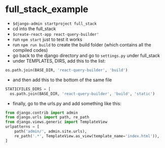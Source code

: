 # full_stack_example
- `$django-admin startproject full_stack`
- cd into the full_stack
- `$create-react-app react-query-builder'`
- run `npm start` just to test it works
- run `npm run build` to create the build folder (which contains all the compiled codes)
- go back to the django directory and go to `settings.py` under full_stack
- under TEMPLATES, DIRS, add this to the list:
```python
os.path.join(BASE_DIR, 'react-query-builder', 'build')
```
- and then add this to the bottom of the same file
```python
STATICFILES_DIRS = [
  os.path.join(BASE_DIR, 'react-query-builder', 'build', 'static')
```
- finally, go to the urls.py and add something like this:
```python
from django.contrib import admin
from django.urls import path, re_path
from django.views.generic import TemplateView
urlpatterns = [
    path('admin/', admin.site.urls),
    re_path('.*', TemplateView.as_view(template_name='index.html')),
]
```

